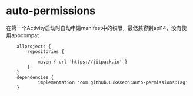# auto-permissions
在第一个Activity启动时自动申请manifest中的权限，最低兼容到api14，没有使用appcompat
```
	allprojects {
		repositories {
			...
			maven { url 'https://jitpack.io' }
		}
	}
	dependencies {
	        implementation 'com.github.LukeXeon:auto-permissions:Tag'
	}
```
